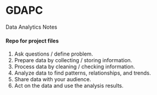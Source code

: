 # GDAPC
Data Analytics Notes
#### Repo for project files
1) Ask questions / define problem.
2) Prepare data by collecting / storing information.
3) Process data by cleaning / checking information.
4) Analyze data to find patterns, relationships, and trends.
5) Share data with your audience.
6) Act on the data and use the analysis results.
